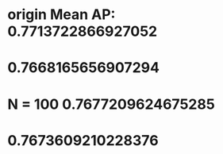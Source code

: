 # origin Mean AP:  0.7713722866927052
# 0.7668165656907294
# N = 100 0.7677209624675285
# 0.7673609210228376
